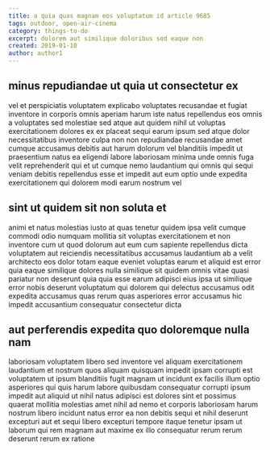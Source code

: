 ```yaml
---
title: a quia quas magnam eos voluptatum id article 9685
tags: outdoor, open-air-cinema
category: things-to-do
excerpt: dolorem aut similique doloribus sed eaque non
created: 2019-01-10
author: author1
---
```


## minus repudiandae ut quia ut consectetur ex

vel et perspiciatis voluptatem explicabo voluptates recusandae et fugiat inventore in corporis omnis aperiam harum iste natus repellendus eos omnis a voluptates sed molestiae sed atque aut quidem nihil ut voluptas exercitationem dolores ex ex placeat sequi earum ipsum sed atque dolor necessitatibus inventore culpa non non repudiandae recusandae amet cumque accusamus debitis aut harum dolorum vel blanditiis impedit ut praesentium natus ea eligendi labore laboriosam minima unde omnis fuga velit reprehenderit qui et ut cumque nemo laudantium qui omnis qui sequi veniam debitis repellendus esse et impedit aut eum optio unde expedita exercitationem qui dolorem modi earum nostrum vel

## sint ut quidem sit non soluta et

animi et natus molestias iusto at quas tenetur quidem ipsa velit cumque commodi odio numquam mollitia sit voluptas exercitationem et non inventore cum ut quod dolorum aut eum cum sapiente repellendus dicta voluptatem aut reiciendis necessitatibus accusamus laudantium ab a velit architecto eos dolor totam eaque eveniet voluptas earum et aliquid est error quia eaque similique dolores nulla similique sit quidem omnis vitae quasi pariatur non deserunt quia quia esse earum adipisci eius ipsa ut similique error nobis deserunt voluptatum qui dolorem qui delectus accusamus odit expedita accusamus quas rerum quas asperiores error accusamus hic impedit accusantium consequatur consectetur dicta

## aut perferendis expedita quo doloremque nulla nam

laboriosam voluptatem libero sed inventore vel aliquam exercitationem laudantium et nostrum quos aliquam quisquam impedit ipsam corrupti est voluptatem ut ipsum blanditiis fugit magnam ut incidunt ex facilis illum optio asperiores qui quis harum labore quibusdam consequatur corrupti ipsum impedit aut aliquid ut nihil natus adipisci est dolores sint et possimus quaerat mollitia molestias amet nihil ad nemo et corporis laboriosam harum nostrum libero incidunt natus error ea non debitis sequi et nihil deserunt excepturi aut et sequi libero excepturi tempore itaque tenetur ipsam ut laborum qui rem magnam aut maxime ex illo consequatur rerum rerum deserunt rerum ex ratione
